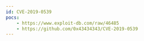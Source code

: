 ```yaml
---
id: CVE-2019-0539
pocs:
    - https://www.exploit-db.com/raw/46485
    - https://github.com/0x43434343/CVE-2019-0539
---
```


